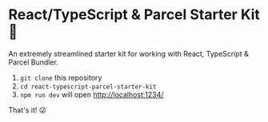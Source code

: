 # React/TypeScript & Parcel Starter Kit 🚀
An extremely streamlined starter kit for working with React, TypeScript & Parcel Bundler.

 1. `git clone` this repository
 2. `cd react-typescript-parcel-starter-kit`
 3. `npm run dev` will open [http://localhost:1234/](http://localhost:1234/)

 That's it!
 😜
